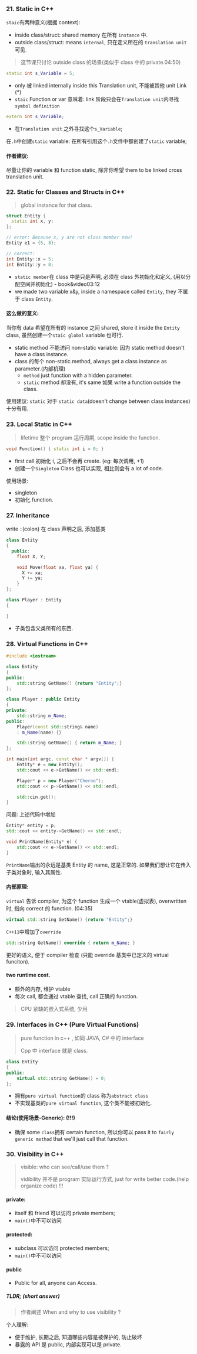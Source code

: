 ### 21. Static in C++

`staic`有两种意义(根据 context):

* inside class/struct: shared memory 在所有 `instance` 中.
* outside class/struct: means `internal`, 只在定义所在的 `translation unit` 可见.

> 这节课只讨论 outside class 的场景(类似于 class 中的 private.04:50)

```cpp
static int s_Variable = 5;
```

* only 被 linked internally inside this Translation unit, 不能被其他 unit Link (\*)
* `staic` Function or var 意味着: link 阶段只会在`Translation unit`内寻找`symbol definition`

```cpp
extern int s_Variable;
```

* 在`Translation unit` 之外寻找这个`s_Variable`;

在`.h`中创建`static` variable: 在所有引用这个`.h`文件中都创建了`static` variable;

#### 作者建议:

尽量让你的 variable 和 function static, 除非你希望 them to be linked cross translation unit.

### 22. Static for Classes and Structs in C++

> global instance for that class.

```cpp
struct Entity {
  static int x, y;
};

// error: Because x, y are not class member now!
Entity e1 = {5, 8};

// correct:
int Entity::x = 5;
int Entity::y = 8;
```

* `static member`在 class 中是只是声明, 必须在 class 外初始化和定义, (用以分配空间并初始化) - book&video03:12
* we made two variable x&y, inside a namespace called `Entity`, they 不属于 class `Entity`.

#### 这么做的意义:

当你有 data 希望在所有的 instance 之间 shared, store it inside the `Entity` class, 虽然创建一个`staic global` variable 也可行.

* static method 不能访问 non-static variable: 因为 static method doesn't have a class instance.
* class 的每个 non-static method, always get a class instance as parameter.(内部机理)
  * `method` just function with a hidden parameter.
  * `static` method 却没有, it's same 如果 write a function outside the class.

使用建议: `static` 对于 `static data`(doesn't change between class instances) 十分有用.

### 23. Local Static in C++

> lifetime 整个 program 运行周期, scope inside the function.

```cpp
void Function() { static int i = 0; }
```

* first call 初始化 i, 之后不会再 create. (eg: 每次调用, +1)
* 创建一个`Singleton` Class 也可以实现, 相比则会有 a lot of code.

使用场景:

* singleton
* 初始化 function.

### 27. Inheritance

write `:`(colon) 在 class 声明之后, 添加基类

```cc
class Entity
{
  public:
    float X, Y;

    void Move(float xa, float ya) {
      X += xa;
      Y += ya;
    }
};

class Player : Entity
{

}
```

* 子类包含父类所有的东西.

### 28. Virtual Functions in C++

```cc
#include <iostream>

class Entity
{
public:
    std::string GetName() {return "Entity";}
};

class Player : public Entity
{
private:
    std::string m_Name;
public:
    Player(const std::string& name)
    : m_Name(name) {}

    std::string GetName() { return m_Name; }
};

int main(int argc, const char * argv[]) {
    Entity* e = new Entity();
    std::cout << e->GetName() << std::endl;

    Player* p = new Player("Cherno");
    std::cout << p->GetName() << std::endl;

    std::cin.get();
}
```

问题: 上述代码中增加

```cc
Entity* entity = p;
std::cout << entity->GetName() << std::endl;

void PrintName(Entity* e) {
    std::cout << e->GetName() << std::endl;
}
```

`PrintName`输出的永远是基类 Entity 的 name, 这是正常的.
如果我们想让它在传入子类对象时, 输入其属性.

#### 内部原理:

`virtual` 告诉 compiler, 为这个 function 生成一个 vtable(虚拟表), overwritten 时, 指向 correct 的 function. (04:35)

```cc
virtual std::string GetName() {return "Entity";}
```

`C++11`中增加了`override`

```cc
std::string GetName() override { return m_Name; }
```

更好的语义, 便于 compiler 检查 (只能 override 基类中已定义的 virtual funciton).

#### two runtime cost.

* 额外的内存, 维护 vtable
* 每次 call, 都会通过 vtable 查找, call 正确的 function.

> CPU 紧缺的嵌入式系统, 少用

### 29. Interfaces in C++ (Pure Virtual Functions)

> pure function in c++ , 如同 JAVA, C# 中的 interface
>
> Cpp 中 interface 就是 class.

```cpp
class Entity
{
public:
    virtual std::string GetName() = 0;
};
```

* 拥有`pure virtual function`的 class 称为`abstract class`
* 不实现基类的`pure virtual function`, 这个类不能被初始化.

#### 结论(使用场景-Generic): (!!!)

* 确保 some `class`拥有 certain function, 所以你可以 pass it to `fairly generic method` that we'll just call that function.

### 30. Visibility in C++

> visible: who can see/call/use them ?
>
> vidibility 并不是 program 实际运行方式, just for write better code.(help organize code) !!!

#### private:

* itself 和 friend 可以访问 private members;
* `main()`中不可以访问

#### protected:

* subclass 可以访问 protected members;
* `main()`中不可以访问

#### public

* Public for all, anyone can Access.

##### TLDR; (short answer)

> 作者阐述 When and why to use visibility ?

个人理解:

* 便于维护, 长期之后, 知道哪些内容是被保护的, 防止破坏
* 暴露的 API 是 public, 内部实现可以是 private.
